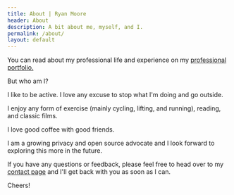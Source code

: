 ```yaml
---
title: About | Ryan Moore
header: About
description: A bit about me, myself, and I.
permalink: /about/
layout: default
---
```


You can read about my professional life and experience on my
<a href="https://www.mooreanalysis.com/" target="_blank">professional portfolio.</a>

But who am I?

I like to be active. I love any excuse to stop what I'm doing and go outside.

I enjoy any form of exercise (mainly cycling, lifting, and running), reading, and classic films.

I love good coffee with good friends.

I am a growing privacy and open source advocate and I look forward to exploring
this more in the future.

If you have any questions or feedback, please feel free to head over to my [contact page](https://blog.mooreanalysis.com/contact/) and I'll get back with you as soon as I can.

Cheers!
